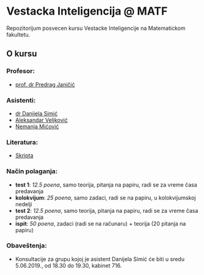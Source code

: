 # Vestacka Inteligencija @ MATF

Repozitorijum posvecen kursu Vestacke Inteligencije na Matematickom fakultetu.

## O kursu
### Profesor:
- [prof. dr Predrag Janičić](http://poincare.matf.bg.ac.rs/~janicic/)

### Asistenti:
- [dr Danijela Simić](http://poincare.matf.bg.ac.rs/~danijela/)
- [Aleksandar Veljković](http://poincare.matf.bg.ac.rs/~aleksandar/)
- [Nemanja Mićović](http://poincare.matf.bg.ac.rs/~nemanja_micovic/)

### Literatura:
- [Skripta](http://poincare.matf.bg.ac.rs/~janicic//courses/vi.pdf)

### Način polaganja:
- **test 1**: _12.5 poena_, samo teorija, pitanja na papiru, radi se za vreme časa predavanja
- **kolokvijum**: _25 poena_, samo zadaci, radi se na papiru, u kolokvijumskoj nedelji
- **test 2**: _12.5 poena_, samo teorija, pitanja na papiru, radi se za vreme časa predavanja
- **ispit**: _50 poena_, zadaci (radi se na računaru) + teorija (20 pitanja na papiru)

### Obaveštenja:
- Konsultacije za grupu kojoj je asistent Danijela Simić će biti u sredu 5.06.2019., od 18.30 do 19.30, kabinet 716.
